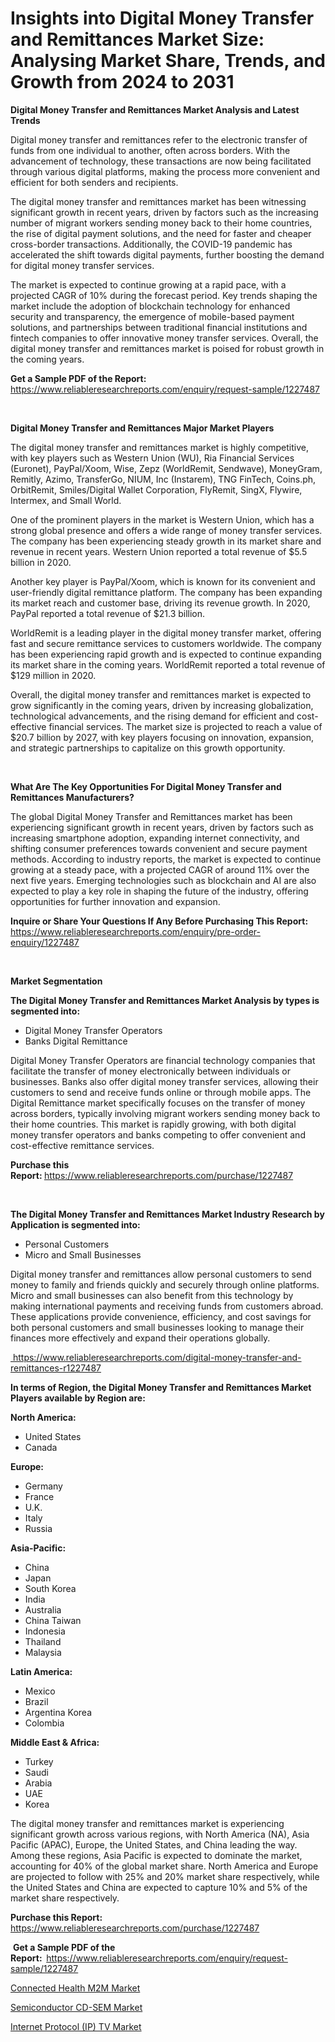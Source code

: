 <p><h1>Insights into Digital Money Transfer and Remittances Market Size: Analysing Market Share, Trends, and Growth from 2024 to 2031</h1></p><p><strong>Digital Money Transfer and Remittances Market Analysis and Latest Trends</strong></p>
<p><p>Digital money transfer and remittances refer to the electronic transfer of funds from one individual to another, often across borders. With the advancement of technology, these transactions are now being facilitated through various digital platforms, making the process more convenient and efficient for both senders and recipients.</p><p>The digital money transfer and remittances market has been witnessing significant growth in recent years, driven by factors such as the increasing number of migrant workers sending money back to their home countries, the rise of digital payment solutions, and the need for faster and cheaper cross-border transactions. Additionally, the COVID-19 pandemic has accelerated the shift towards digital payments, further boosting the demand for digital money transfer services.</p><p>The market is expected to continue growing at a rapid pace, with a projected CAGR of 10% during the forecast period. Key trends shaping the market include the adoption of blockchain technology for enhanced security and transparency, the emergence of mobile-based payment solutions, and partnerships between traditional financial institutions and fintech companies to offer innovative money transfer services. Overall, the digital money transfer and remittances market is poised for robust growth in the coming years.</p></p>
<p><strong>Get a Sample PDF of the Report:&nbsp;</strong> <a href="https://www.reliableresearchreports.com/enquiry/request-sample/1227487">https://www.reliableresearchreports.com/enquiry/request-sample/1227487</a></p>
<p>&nbsp;</p>
<p><strong>Digital Money Transfer and Remittances Major Market Players</strong></p>
<p><p>The digital money transfer and remittances market is highly competitive, with key players such as Western Union (WU), Ria Financial Services (Euronet), PayPal/Xoom, Wise, Zepz (WorldRemit, Sendwave), MoneyGram, Remitly, Azimo, TransferGo, NIUM, Inc (Instarem), TNG FinTech, Coins.ph, OrbitRemit, Smiles/Digital Wallet Corporation, FlyRemit, SingX, Flywire, Intermex, and Small World.</p><p>One of the prominent players in the market is Western Union, which has a strong global presence and offers a wide range of money transfer services. The company has been experiencing steady growth in its market share and revenue in recent years. Western Union reported a total revenue of $5.5 billion in 2020.</p><p>Another key player is PayPal/Xoom, which is known for its convenient and user-friendly digital remittance platform. The company has been expanding its market reach and customer base, driving its revenue growth. In 2020, PayPal reported a total revenue of $21.3 billion.</p><p>WorldRemit is a leading player in the digital money transfer market, offering fast and secure remittance services to customers worldwide. The company has been experiencing rapid growth and is expected to continue expanding its market share in the coming years. WorldRemit reported a total revenue of $129 million in 2020.</p><p>Overall, the digital money transfer and remittances market is expected to grow significantly in the coming years, driven by increasing globalization, technological advancements, and the rising demand for efficient and cost-effective financial services. The market size is projected to reach a value of $20.7 billion by 2027, with key players focusing on innovation, expansion, and strategic partnerships to capitalize on this growth opportunity.</p></p>
<p>&nbsp;</p>
<p><strong>What Are The Key Opportunities For Digital Money Transfer and Remittances Manufacturers?</strong></p>
<p><p>The global Digital Money Transfer and Remittances market has been experiencing significant growth in recent years, driven by factors such as increasing smartphone adoption, expanding internet connectivity, and shifting consumer preferences towards convenient and secure payment methods. According to industry reports, the market is expected to continue growing at a steady pace, with a projected CAGR of around 11% over the next five years. Emerging technologies such as blockchain and AI are also expected to play a key role in shaping the future of the industry, offering opportunities for further innovation and expansion.</p></p>
<p><strong>Inquire or Share Your Questions If Any Before Purchasing This Report:</strong> <a href="https://www.reliableresearchreports.com/enquiry/pre-order-enquiry/1227487">https://www.reliableresearchreports.com/enquiry/pre-order-enquiry/1227487</a></p>
<p>&nbsp;</p>
<p><strong>Market Segmentation</strong></p>
<p><strong>The Digital Money Transfer and Remittances Market Analysis by types is segmented into:</strong></p>
<p><ul><li>Digital Money Transfer Operators</li><li>Banks Digital Remittance</li></ul></p>
<p><p>Digital Money Transfer Operators are financial technology companies that facilitate the transfer of money electronically between individuals or businesses. Banks also offer digital money transfer services, allowing their customers to send and receive funds online or through mobile apps. The Digital Remittance market specifically focuses on the transfer of money across borders, typically involving migrant workers sending money back to their home countries. This market is rapidly growing, with both digital money transfer operators and banks competing to offer convenient and cost-effective remittance services.</p></p>
<p><strong>Purchase this Report:&nbsp;</strong><a href="https://www.reliableresearchreports.com/purchase/1227487">https://www.reliableresearchreports.com/purchase/1227487</a></p>
<p>&nbsp;</p>
<p><strong>The Digital Money Transfer and Remittances Market Industry Research by Application is segmented into:</strong></p>
<p><ul><li>Personal Customers</li><li>Micro and Small Businesses</li></ul></p>
<p><p>Digital money transfer and remittances allow personal customers to send money to family and friends quickly and securely through online platforms. Micro and small businesses can also benefit from this technology by making international payments and receiving funds from customers abroad. These applications provide convenience, efficiency, and cost savings for both personal customers and small businesses looking to manage their finances more effectively and expand their operations globally.</p></p>
<p><a href="https://www.reliableresearchreports.com/digital-money-transfer-and-remittances-r1227487">&nbsp;https://www.reliableresearchreports.com/digital-money-transfer-and-remittances-r1227487</a></p>
<p><strong>In terms of Region, the Digital Money Transfer and Remittances Market Players available by Region are:</strong></p>
<p>
    <p> <strong> North America: </strong>
        <ul>
            <li>United States</li>
            <li>Canada</li>
        </ul>
        </p> 
    <p> <strong> Europe: </strong>
        <ul>
            <li>Germany</li>
            <li>France</li>
            <li>U.K.</li>
            <li>Italy</li>
            <li>Russia</li>
        </ul>
        </p> 
    <p> <strong> Asia-Pacific: </strong>
        <ul>
            <li>China</li>
            <li>Japan</li>
            <li>South Korea</li>
            <li>India</li>
            <li>Australia</li>
            <li>China Taiwan</li>
            <li>Indonesia</li>
            <li>Thailand</li>
            <li>Malaysia</li>
        </ul>
        </p> 
    <p> <strong> Latin America: </strong>
        <ul>
            <li>Mexico</li>
            <li>Brazil</li>
            <li>Argentina Korea</li>
            <li>Colombia</li>
        </ul>
        </p> 
    <p> <strong> Middle East & Africa: </strong>
        <ul>
            <li>Turkey</li>
            <li>Saudi</li>
            <li>Arabia</li>
            <li>UAE</li>
            <li>Korea</li>
        </ul>
    </p>
    </p>
<p><p>The digital money transfer and remittances market is experiencing significant growth across various regions, with North America (NA), Asia Pacific (APAC), Europe, the United States, and China leading the way. Among these regions, Asia Pacific is expected to dominate the market, accounting for 40% of the global market share. North America and Europe are projected to follow with 25% and 20% market share respectively, while the United States and China are expected to capture 10% and 5% of the market share respectively.</p></p>
<p><strong>Purchase this Report: </strong><a href="https://www.reliableresearchreports.com/purchase/1227487">https://www.reliableresearchreports.com/purchase/1227487</a></p>
<p>&nbsp;<strong>Get a Sample PDF of the Report:&nbsp;&nbsp;</strong><a href="https://www.reliableresearchreports.com/enquiry/request-sample/1227487">https://www.reliableresearchreports.com/enquiry/request-sample/1227487</a></p>
<p><strong></strong></p>
<p><p><a href="https://www.linkedin.com/pulse/connected-health-m2m-market-outlook-industry-overview-forecast-mtumc?trackingId=vnn59bharSDPlq68rZu%2FpA%3D%3D">Connected Health M2M Market</a></p><p><a href="https://www.linkedin.com/pulse/semiconductor-cd-sem-market-comprehensive-assessment-type-8pste?trackingId=prx5y%2BI03oPYfHRCN41VOg%3D%3D">Semiconductor CD-SEM Market</a></p><p><a href="https://www.linkedin.com/pulse/internet-protocol-ip-tv-market-key-successful-business-strategy-esvae?trackingId=8NYbqxJVTdJYM6mYVg%2FzXA%3D%3D">Internet Protocol (IP) TV Market</a></p></p>